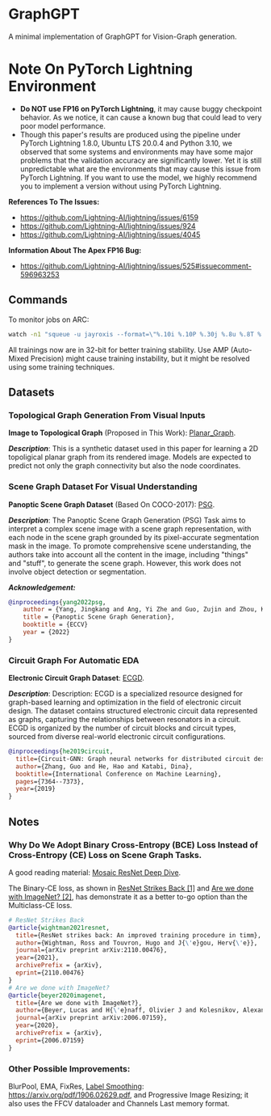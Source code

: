 # GraphGPT
A minimal implementation of GraphGPT for Vision-Graph generation.

# Note On PyTorch Lightning Environment
- **Do NOT use FP16 on PyTorch Lightning**, it may cause buggy checkpoint behavior. As we notice, it can cause a known bug that could lead to very poor model performance.
- Though this paper's results are produced using the pipeline under PyTorch Lightning 1.8.0, Ubuntu LTS 20.0.4 and Python 3.10, we observed that some systems and environments may have some major problems that the validation accuracy are significantly lower. Yet it is still unpredictable what are the environments that may cause this issue from PyTorch Lightning. If you want to use the model, we highly recommend you to implement a version without using PyTorch Lightning.

**References To The Issues:** 
- https://github.com/Lightning-AI/lightning/issues/6159
- https://github.com/Lightning-AI/lightning/issues/924
- https://github.com/Lightning-AI/lightning/issues/4045

**Information About The Apex FP16 Bug:**
- https://github.com/Lightning-AI/lightning/issues/525#issuecomment-596963253

## Commands
To monitor jobs on ARC: 
```cmd
watch -n1 "squeue -u jayroxis --format=\"%.10i %.10P %.30j %.8u %.8T %.8M %.10l %12R\""
```
All trainings now are in 32-bit for better training stability. Use AMP (Auto-Mixed Precision) might cause training instability, but it might be resolved using some training techniques.

## Datasets

### Topological Graph Generation From Visual Inputs
**Image to Topological Graph** (Proposed in This Work): [Planar_Graph](data/planar_graph.py).

***Description***: This is a synthetic dataset used in this paper for learning a 2D topoligical planar graph from its rendered image. Models are expected to predict not only the graph connectivity but also the node coordinates.

### Scene Graph Dataset For Visual Understanding
**Panoptic Scene Graph Dataset** (Based On COCO-2017): [PSG](https://github.com/Jingkang50/OpenPSG).

***Description***: The Panoptic Scene Graph Generation (PSG) Task aims to interpret a complex scene image with a scene graph representation, with each node in the scene graph grounded by its pixel-accurate segmentation mask in the image. To promote comprehensive scene understanding, the authors take into account all the content in the image, including "things" and "stuff", to generate the scene graph. However, this work does not involve object detection or segmentation.

***Acknowledgement:***
```bibtex
@inproceedings{yang2022psg,
    author = {Yang, Jingkang and Ang, Yi Zhe and Guo, Zujin and Zhou, Kaiyang and Zhang, Wayne and Liu, Ziwei},
    title = {Panoptic Scene Graph Generation},
    booktitle = {ECCV}
    year = {2022}
}
```

### Circuit Graph For Automatic EDA


**Electronic Circuit Graph Dataset**: [ECGD](https://github.com/hehaodele/circuit-gnn).

***Description***: Description: ECGD is a specialized resource designed for graph-based learning and optimization in the field of electronic circuit design. The dataset contains structured electronic circuit data represented as graphs, capturing the relationships between resonators in a circuit. ECGD is organized by the number of circuit blocks and circuit types, sourced from diverse real-world electronic circuit configurations.

```bibtex
@inproceedings{he2019circuit,
  title={Circuit-GNN: Graph neural networks for distributed circuit design},
  author={Zhang, Guo and He, Hao and Katabi, Dina},
  booktitle={International Conference on Machine Learning},
  pages={7364--7373},
  year={2019}
}
```
## Notes

### Why Do We Adopt **Binary Cross-Entropy (BCE)** Loss Instead of **Cross-Entropy (CE)** Loss on Scene Graph Tasks.

A good reading material: [Mosaic ResNet Deep Dive](https://www.mosaicml.com/blog/mosaic-resnet-deep-dive).

The Binary-CE loss, as shown in [ResNet Strikes Back [1]](https://arxiv.org/abs/2110.00476) and [Are we done with ImageNet? [2]](https://arxiv.org/abs/2006.07159), has demonstrate it as a better to-go option than the Multiclass-CE loss.

```bibtex
# ResNet Strikes Back
@article{wightman2021resnet,
  title={ResNet strikes back: An improved training procedure in timm},
  author={Wightman, Ross and Touvron, Hugo and J{\'e}gou, Herv{\'e}},
  journal={arXiv preprint arXiv:2110.00476},
  year={2021},
  archivePrefix = {arXiv},
  eprint={2110.00476}
}
# Are we done with ImageNet?
@article{beyer2020imagenet,
  title={Are we done with ImageNet?},
  author={Beyer, Lucas and H{\'e}naff, Olivier J and Kolesnikov, Alexander and Zhai, Xiaohua and van den Oord, Aaron},
  journal={arXiv preprint arXiv:2006.07159},
  year={2020},
  archivePrefix = {arXiv},
  eprint={2006.07159}
}
```
### Other Possible Improvements:

BlurPool, EMA, FixRes, [Label Smoothing](https://arxiv.org/abs/1512.00567): https://arxiv.org/pdf/1906.02629.pdf, and Progressive Image Resizing; it also uses the FFCV dataloader and Channels Last memory format.
